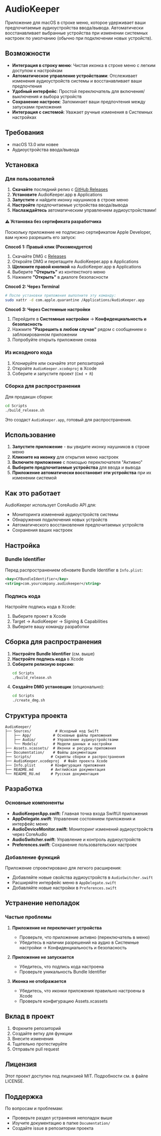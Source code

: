 # AudioKeeper

Приложение для macOS в строке меню, которое удерживает ваши предпочитаемые аудиоустройства ввода/вывода. Автоматически восстанавливает выбранные устройства при изменении системных настроек по умолчанию (обычно при подключении новых устройств).

## Возможности

- **Интеграция в строку меню**: Чистая иконка в строке меню с легким доступом к настройкам
- **Автоматическое управление устройствами**: Отслеживает изменения аудиоустройств системы и восстанавливает ваши предпочтения
- **Удобный интерфейс**: Простой переключатель для включения/выключения и выбора устройств
- **Сохранение настроек**: Запоминает ваши предпочтения между запусками приложения
- **Интеграция с системой**: Уважает ручные изменения в Системных настройках

## Требования

- macOS 13.0 или новее
- Аудиоустройства ввода/вывода

## Установка

### Для пользователей

1. **Скачайте** последний релиз с [GitHub Releases](https://github.com/rekruizer/AudioKeeper/releases)
2. **Установите** AudioKeeper.app в Applications
3. **Запустите** и найдите иконку наушников в строке меню
4. **Настройте** предпочитаемые устройства ввода/вывода
5. **Наслаждайтесь** автоматическим управлением аудиоустройствами!

#### ⚠️ Установка без сертификата разработчика

Поскольку приложение не подписано сертификатом Apple Developer, вам нужно разрешить его запуск:

**Способ 1: Правый клик (Рекомендуется)**
1. Скачайте DMG с [Releases](https://github.com/rekruizer/AudioKeeper/releases)
2. Откройте DMG и перетащите AudioKeeper.app в Applications
3. **Щелкните правой кнопкой** на AudioKeeper.app в Applications
4. Выберите **"Открыть"** из контекстного меню
5. Нажмите **"Открыть"** в диалоге безопасности

**Способ 2: Через Terminal**
```bash
# После установки приложения выполните эту команду:
sudo xattr -d com.apple.quarantine /Applications/AudioKeeper.app
```

**Способ 3: Через Системные настройки**
1. Перейдите в **Системные настройки** → **Конфиденциальность и безопасность**
2. Нажмите **"Разрешить в любом случае"** рядом с сообщением о заблокированном приложении
3. Попробуйте открыть приложение снова

### Из исходного кода

1. Клонируйте или скачайте этот репозиторий
2. Откройте `AudioKeeper.xcodeproj` в Xcode
3. Соберите и запустите проект (`Cmd + R`)

### Сборка для распространения

Для продакшн сборки:

```bash
cd Scripts
./build_release.sh
```

Это создаст `AudioKeeper.app`, готовый для распространения.

## Использование

1. **Запустите приложение** - вы увидите иконку наушников в строке меню
2. **Кликните на иконку** для открытия меню настроек
3. **Включите приложение** с помощью переключателя "Активно"
4. **Выберите предпочитаемые устройства** для ввода и вывода
5. **Приложение автоматически восстановит эти устройства** при их изменении системой

## Как это работает

AudioKeeper использует CoreAudio API для:
- Мониторинга изменений аудиоустройств системы
- Обнаружения подключения новых устройств
- Автоматического восстановления предпочитаемых устройств
- Сохранения ваших настроек

## Настройка

### Bundle Identifier
Перед распространением обновите Bundle Identifier в `Info.plist`:
```xml
<key>CFBundleIdentifier</key>
<string>com.yourcompany.audiokeeper</string>
```

### Подпись кода
Настройте подпись кода в Xcode:
1. Выберите проект в Xcode
2. Target → AudioKeeper → Signing & Capabilities
3. Выберите вашу команду разработки

## Сборка для распространения

1. **Настройте Bundle Identifier** (см. выше)
2. **Настройте подпись кода** в Xcode
3. **Соберите релизную версию**:
   ```bash
   cd Scripts
   ./build_release.sh
   ```
4. **Создайте DMG установщик** (опционально):
   ```bash
   cd Scripts
   ./create_dmg.sh
   ```

## Структура проекта

```
AudioKeeper/
├── Sources/           # Исходный код Swift
│   ├── App/          # Основные файлы приложения
│   ├── Audio/        # Управление аудиоустройствами
│   └── Models/       # Модели данных и настройки
├── Assets.xcassets/  # Иконки и ресурсы приложения
├── Documentation/    # Файлы документации
├── Scripts/         # Скрипты сборки и распространения
├── AudioKeeper.xcodeproj  # Файл проекта Xcode
├── Info.plist       # Конфигурация приложения
├── README.md        # Английская документация
└── README_RU.md     # Русская документация
```

## Разработка

### Основные компоненты

- **AudioKeeperApp.swift**: Главная точка входа SwiftUI приложения
- **AppDelegate.swift**: Управление состоянием приложения и интерфейс меню
- **AudioDeviceMonitor.swift**: Мониторинг изменений аудиоустройств через CoreAudio
- **AudioSwitcher.swift**: Управление и контроль аудиоустройств
- **Preferences.swift**: Сохранение пользовательских настроек

### Добавление функций

Приложение спроектировано для легкого расширения:
- Добавляйте новые свойства аудиоустройств в `AudioSwitcher.swift`
- Расширяйте интерфейс меню в `AppDelegate.swift`
- Добавляйте новые настройки в `Preferences.swift`

## Устранение неполадок

### Частые проблемы

1. **Приложение не переключает устройства**
   - Проверьте, что приложение активно (переключатель в меню)
   - Убедитесь в наличии разрешений на аудио в Системные настройки → Конфиденциальность и безопасность

2. **Приложение не запускается**
   - Убедитесь, что подпись кода настроена
   - Проверьте уникальность Bundle Identifier

3. **Иконка не отображается**
   - Убедитесь, что иконки приложения правильно настроены в Xcode
   - Проверьте конфигурацию Assets.xcassets

## Вклад в проект

1. Форкните репозиторий
2. Создайте ветку для функции
3. Внесите изменения
4. Тщательно протестируйте
5. Отправьте pull request

## Лицензия

Этот проект доступен под лицензией MIT. Подробности см. в файле LICENSE.

## Поддержка

По вопросам и проблемам:
- Проверьте раздел устранения неполадок выше
- Изучите документацию в папке `Documentation/`
- Создайте issue в репозитории проекта
